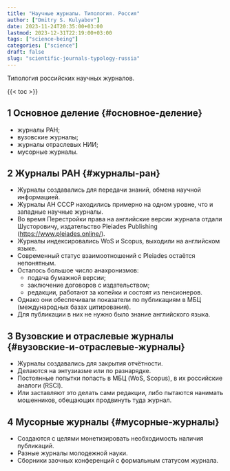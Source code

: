 ```yaml
---
title: "Научные журналы. Типология. Россия"
author: ["Dmitry S. Kulyabov"]
date: 2023-11-24T20:35:00+03:00
lastmod: 2023-12-31T22:19:00+03:00
tags: ["science-being"]
categories: ["science"]
draft: false
slug: "scientific-journals-typology-russia"
---
```


Типология российских научных журналов.

<!--more-->

{{< toc >}}


## <span class="section-num">1</span> Основное деление {#основное-деление}

-   журналы РАН;
-   вузовские журналы;
-   журналы отраслевых НИИ;
-   мусорные журналы.


## <span class="section-num">2</span> Журналы РАН {#журналы-ран}

-   Журналы создавались для передачи знаний, обмена научной информацией.
-   Журналы АН СССР находились примерно на одном уровне, что и западные научные журналы.
-   Во время Перестройки права на английские версии журнала отдали Шусторовичу, издательство Pleiades Publishing (<https://www.pleiades.online/>).
-   Журналы индексировались WoS и Scopus, выходили на английском языке.
-   Современный статус взаимоотношений с Pleiades остаётся непонятным.
-   Осталось большое число анахронизмов:
    -   подача бумажной версии;
    -   заключение договоров с издательством;
    -   редакции, работают за копейки и состоят из пенсионеров.
-   Однако они обеспечивали показатели по публикациям в МБЦ (международных базах цитирования).
-   Для публикации в них не нужно было знание английского языка.


## <span class="section-num">3</span> Вузовские и отраслевые журналы {#вузовские-и-отраслевые-журналы}

-   Журналы создавались для закрытия отчётности.
-   Делаются на энтузиазме или по разнарядке.
-   Постоянные попытки попасть в МБЦ (WoS, Scopus), в их российские аналоги (RSCI).
-   Или заставляют это делать сами редакции, либо пытаются нанимать мошенников, обещающих продвинуть туда журнал.


## <span class="section-num">4</span> Мусорные журналы {#мусорные-журналы}

-   Создаются с целями монетизировать необходимость наличия публикаций.
-   Разные журналы молодежной науки.
-   Сборники заочных конференций с формальным статусом журнала.
